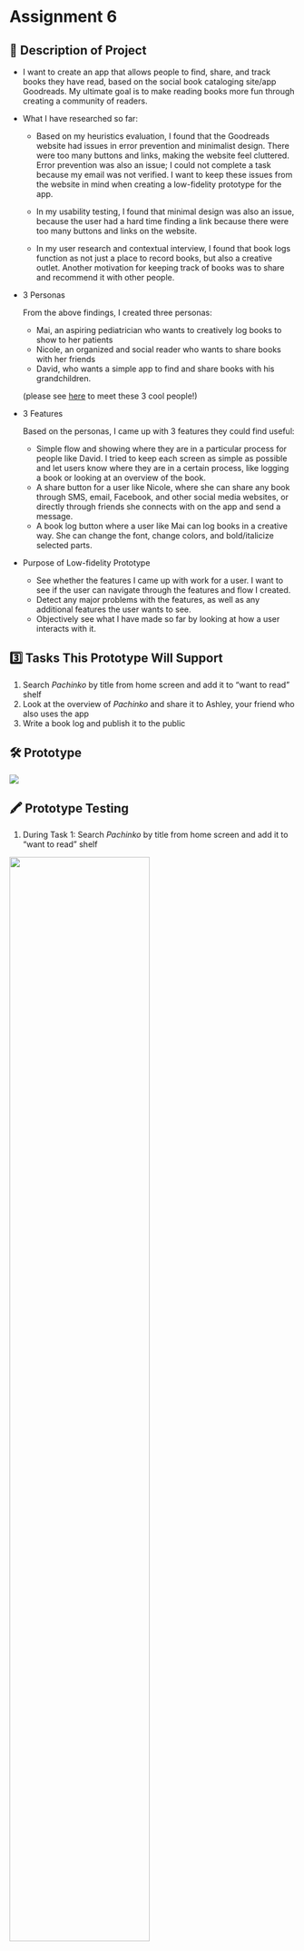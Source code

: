 # Assignment 6

## 📝 Description of Project
* I want to create an app that allows people to find, share, and track books they have read, 
based on the social book cataloging site/app Goodreads. My ultimate goal is to make reading books more fun 
through creating a community of readers. 
* What I have researched so far:

  * Based on my heuristics evaluation, I found that the Goodreads website had issues in error prevention and minimalist design.
There were too many buttons and links, making the website feel cluttered. Error prevention was also an issue; 
I could not complete a task because my email was not verified. 
I want to keep these issues from the website in mind when creating a low-fidelity prototype for the app.

  * In my usability testing, I found that minimal design was also an issue, 
because the user had a hard time finding a link because there were too many buttons and links on the website.

  * In my user research and contextual interview, I found that book logs function as not just a place to record books, 
but also a creative outlet. Another motivation for keeping track of books was to share and recommend it with other people. 

* 3 Personas

  From the above findings, I created three personas: 
  * Mai, an aspiring pediatrician who wants to creatively log books to show to her patients
  * Nicole, an organized and social reader who wants to share books with her friends
  * David, who wants a simple app to find and share books with his grandchildren. 
  
  (please see [here](https://github.com/yoshinogoto/DH150-YoshinoGoto/blob/master/Assignment05.md) 
  to meet these 3 cool people!)
  
* 3 Features

  Based on the personas, I came up with 3 features they could find useful:
  * Simple flow and showing where they are in a particular process for people like David. 
  I tried to keep each screen as simple as possible and let users know where they are in a certain process, 
  like logging a book or looking at an overview of the book. 
  * A share button for a user like Nicole, where she can share any book through SMS, email, Facebook, 
  and other social media websites, or directly through friends she connects with on the app and send a message.
  * A book log button where a user like Mai can log books in a creative way. 
  She can change the font, change colors, and bold/italicize selected parts.

* Purpose of Low-fidelity Prototype
  * See whether the features I came up with work for a user. 
  I want to see if the user can navigate through the features and flow I created.
  * Detect any major problems with the features, as well as any additional features the user wants to see.
  * Objectively see what I have made so far by looking at how a user interacts with it.


## 3️⃣ Tasks This Prototype Will Support
1. Search *Pachinko* by title from home screen and add it to “want to read” shelf
2. Look at the overview of *Pachinko* and share it to Ashley, your friend who also uses the app
3. Write a book log and publish it to the public


## 🛠 Prototype
<img src="./LoFiPrototype_Original.png">

## 🖍 Prototype Testing
1. During Task 1: Search *Pachinko* by title from home screen and add it to “want to read” shelf
<img src="./LoFiPrototype_01.png" width="70%">


2. During Task 2: Look at the overview of *Pachinko* and share it to Ashley, your friend who also uses the app
<img src="./LoFiPrototype_02.png" width="70%">


3. During Task 3: Write a book log and publish it to the public
(includes some notes I took after I asked the participant if she had anything else she wanted to add)
<img src="./LoFiPrototype_03.png" width="70%">


## 🔍 Reflection
* What went smoothly: 

  * Task 1: The participant was able to smoothly get from the home screen to the search bar, then searching the book title, and getting to the book overview.
  * Task 2: Although it took a little longer than expected, the participant was able to get from the “share” button and find the person to send it to. 
  * Task 3: The participant was able to complete this the most smoothly. She also mentioned that she liked the option to be able to limit who to share the book logs to.
 
* What went wrong: 

  * Task 1: The participant was confused about where some of the arrows go and could not find the button that goes to selecting a bookshelf.
  * Task 2: The participant was confused about where the arrows go, which is why it took longer than expected to complete the task. She also wondered whether a book could be sent to multiple people at once.
  * Task 3: After completing the book log, the participant did not know how to get back to the home screen. She also mentioned some features she wanted to see, such as: (1) being able to see time spent reading, (2) being able to buy books through the app, (3) friends being able to see your favorite books and recommendations, (4) being able to see friends’ reactions to a book log.

* What I would change:

  Two main issues:
 
   * Flow. The participant was confused about where the arrows go for 2 out of the 3 tasks. I should make the arrows clearer and make sure there is a clear way to get back to the home screen or to the previous page in every screen. I would make the "add to shelf" button bigger, because the user had a hard time reaching to that button from the arrows I drew. I would also like to add a confirmation page for after the user has successfully added a book to a shelf, because the user seemed confused about whether there was an arrow that would lead to somewhere after adding the book to the shelf. By adding a confirmation page, the user will know that he/she has completed the desired task.  
   * More social features. The participant wanted to see if she could send a book to multiple people at once, if other people can view your profile, and if she could see friends’ activities. Thus, I would add more features to connect to people.

  *side note*: I thought it was interesting to see that the participant wanted the “log a book” button to say “log for today” instead. She said that sometimes, when you are reading a long book, it may be discouraging to say “log a book,” because it implies you can’t log it until you finish it. Thus, “log for today” sounds friendlier and easier to log. She also mentioned that instead of displaying the number of friends on the profile, displaying the number of people you are following might be better. She said that if she were to follow any authors or celebrities, she would want to be able to see that. Some of these statements she made made me think about the role of UX content and how the vocabulary used in the interface could change how a user perceives his/her experience.


  


